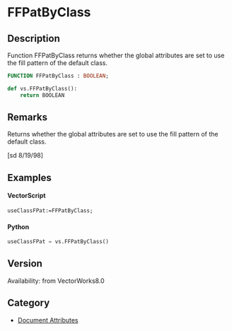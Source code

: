 # FFPatByClass

## Description
Function FFPatByClass returns whether the global attributes are set to use the fill pattern of the default class.

```pascal
FUNCTION FFPatByClass : BOOLEAN;
```

```python
def vs.FFPatByClass():
    return BOOLEAN
```

## Remarks
Returns whether the global attributes are set to use the fill pattern of the default class.

[sd 8/19/98]

## Examples
#### VectorScript ####
```pascal
useClassFPat:=FFPatByClass;
```
#### Python ####
```python
useClassFPat = vs.FFPatByClass()
```

## Version
Availability: from VectorWorks8.0

## Category
* [Document Attributes](../Categories/Document%20Attributes.md)
